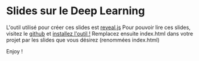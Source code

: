 # Slides sur le Deep Learning

L'outil utilisé pour créer ces slides est [reveal.js](https://revealjs.com/#/)
Pour pouvoir lire ces slides, visitez le [github](https://github.com/hakimel/reveal.js) et [installez l'outil !](https://github.com/hakimel/reveal.js#installation)
Remplacez ensuite index.html dans votre projet par les slides que vous désirez (renommées index.html)

Enjoy ! 
